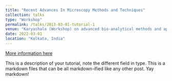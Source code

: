 ```yaml
---
title: "Recent Advances In Microscopy Methods and Techniques"
collection: talks
type: "Workshop"
permalink: /talks/2013-03-01-tutorial-1
venue: "Karyashala (Workshop) on advanced bio-analytical methods and applications-2022, 2022, Indian Institute of Science Education and Research, (Kolkata, India)"
date: 2022-03-01
location: "Kolkata, India"
---
```


[More information here](http://exampleurl.com)

This is a description of your tutorial, note the different field in type. This is a markdown files that can be all markdown-ified like any other post. Yay markdown!
